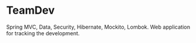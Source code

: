 # TeamDev
Spring MVC, Data, Security, Hibernate, Mockito, Lombok. 
Web application for tracking the development.
